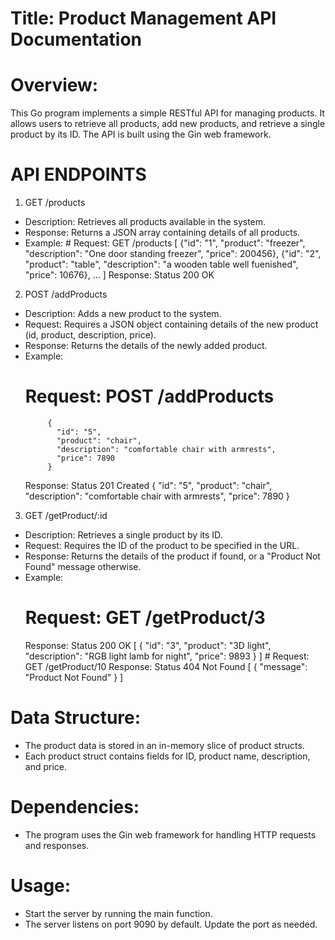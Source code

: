 # Title: Product Management API Documentation

# Overview:
This Go program implements a simple RESTful API for managing products. It allows users to retrieve all products, add new products, and retrieve a single product by its ID. The API is built using the Gin web framework.

# API ENDPOINTS


1.  GET /products
   - Description: Retrieves all products available in the system.
   - Response: Returns a JSON array containing details of all products.
   - Example:
    # Request: GET /products
                   [
                 {"id": "1", "product": "freezer", "description": "One door standing freezer", "price": 200456},
                 {"id": "2", "product": "table", "description": "a wooden table well fuenished", "price": 10676},
                 ...
               ]
     Response: Status 200 OK
      

2.  POST /addProducts
   - Description: Adds a new product to the system.
   - Request: Requires a JSON object containing details of the new product (id, product, description, price).
   - Response: Returns the details of the newly added product.
   - Example:
     # Request: POST /addProducts
              {
                "id": "5",
                "product": "chair",
                "description": "comfortable chair with armrests",
                "price": 7890
              }
     Response: Status 201 Created
               {
                 "id": "5",
                 "product": "chair",
                 "description": "comfortable chair with armrests",
                 "price": 7890
               }

3.  GET /getProduct/:id
   - Description: Retrieves a single product by its ID.
   - Request: Requires the ID of the product to be specified in the URL.
   - Response: Returns the details of the product if found, or a "Product Not Found" message otherwise.
   - Example:
     # Request: GET /getProduct/3
     Response: Status 200 OK
          [
               {
                 "id": "3",
                 "product": "3D light",
                 "description": "RGB light lamb for night",
                 "price": 9893
               }
          ]
    # Request: GET /getProduct/10
     Response: Status 404 Not Found
     [
               {
                 "message": "Product Not Found"
               }
     ]

# Data Structure:
- The product data is stored in an in-memory slice of product structs.
- Each product struct contains fields for ID, product name, description, and price.

# Dependencies:
- The program uses the Gin web framework for handling HTTP requests and responses.

# Usage:
- Start the server by running the main function.
- The server listens on port 9090 by default. Update the port as needed.
